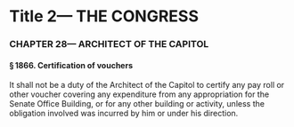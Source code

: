 
# Title 2— THE CONGRESS
### CHAPTER 28— ARCHITECT OF THE CAPITOL
#### § 1866. Certification of vouchers

It shall not be a duty of the Architect of the Capitol to certify any pay roll or other voucher covering any expenditure from any appropriation for the Senate Office Building, or for any other building or activity, unless the obligation involved was incurred by him or under his direction.
